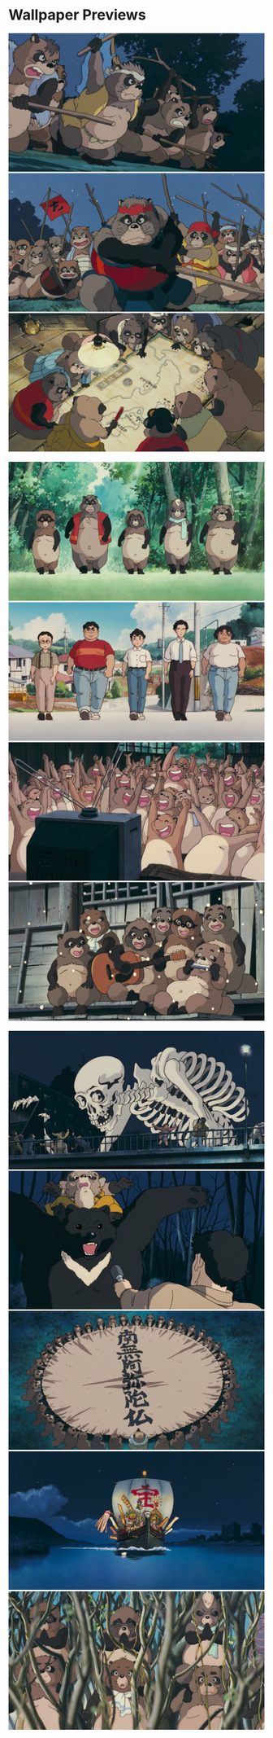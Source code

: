 # Wallpaper Previews

<img src="001-tanuki.png" alt=""/>
<img src="002-tanuki.png" alt=""/>
<img src="003-tanuki.png" alt=""/>
<img src="004-tanuki.png" alt=""/>
<img src="005-tanuki.png" alt=""/>
<img src="006-tanuki.png" alt=""/>
<img src="007-tanuki.png" alt=""/>
<img src="008-tanuki.png" alt=""/>
<img src="009-tanuki.png" alt=""/>
<img src="010-tanuki.png" alt=""/>
<img src="011-tanuki.png" alt=""/>
<img src="012-tanuki.png" alt=""/>
<img src="013-tanuki.png" alt=""/>
<img src="014-tanuki.png" alt=""/>
<img src="015-tanuki.png" alt=""/>
